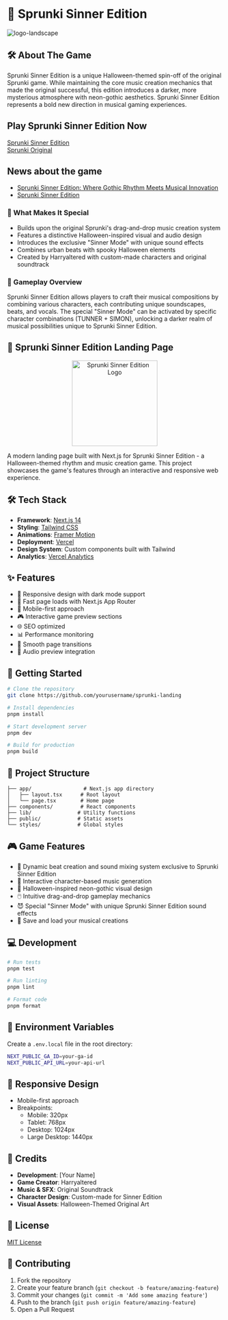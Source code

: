 # 🎵 Sprunki Sinner Edition
![logo-landscape](https://github.com/user-attachments/assets/51232bb5-2d2f-4e7c-8607-d1f44782d7b4)

## 🛠 About The Game

Sprunki Sinner Edition is a unique Halloween-themed spin-off of the original Sprunki game. While maintaining the core music creation mechanics that made the original successful, this edition introduces a darker, more mysterious atmosphere with neon-gothic aesthetics. Sprunki Sinner Edition represents a bold new direction in musical gaming experiences.

## Play Sprunki Sinner Edition Now
[Sprunki Sinner Edition](https://sprunki-incredibox.org/game/sprunki-sinner-edition)  
[Sprunki Original](https://sprunki-incredibox.org)  

## News about the game
- [Sprunki Sinner Edition: Where Gothic Rhythm Meets Musical Innovation](https://medium.com/@panyanyany/sprunki-sinner-edition-where-gothic-rhythm-meets-musical-innovation-02d8e747bdd2)
- [Sprunki Sinner Edition](https://thequiltshow.com/forum/block-of-the-month-bom/star-crazy-pieced-2010/900867-sprunki-sinner-edition)

### 🌟 What Makes It Special
- Builds upon the original Sprunki's drag-and-drop music creation system
- Features a distinctive Halloween-inspired visual and audio design
- Introduces the exclusive "Sinner Mode" with unique sound effects
- Combines urban beats with spooky Halloween elements
- Created by Harryaltered with custom-made characters and original soundtrack

### 🎵 Gameplay Overview
Sprunki Sinner Edition allows players to craft their musical compositions by combining various characters, each contributing unique soundscapes, beats, and vocals. The special "Sinner Mode" can be activated by specific character combinations (TUNNER + SIMON), unlocking a darker realm of musical possibilities unique to Sprunki Sinner Edition.

## 🎵 Sprunki Sinner Edition Landing Page

<p align="center">
  <img src="path/to/your/logo.png" alt="Sprunki Sinner Edition Logo" width="200"/>
</p>

A modern landing page built with Next.js for Sprunki Sinner Edition - a Halloween-themed rhythm and music creation game. This project showcases the game's features through an interactive and responsive web experience.

## 🛠️ Tech Stack

- **Framework**: [Next.js 14](https://nextjs.org/)
- **Styling**: [Tailwind CSS](https://tailwindcss.com/)
- **Animations**: [Framer Motion](https://www.framer.com/motion/)
- **Deployment**: [Vercel](https://vercel.com)
- **Design System**: Custom components built with Tailwind
- **Analytics**: [Vercel Analytics](https://vercel.com/analytics)

## ✨ Features

- 🎨 Responsive design with dark mode support
- 🚀 Fast page loads with Next.js App Router
- 📱 Mobile-first approach
- 🎮 Interactive game preview sections
- 🌐 SEO optimized
- 📊 Performance monitoring
- 🔄 Smooth page transitions
- 🎵 Audio preview integration

## 🚀 Getting Started

```bash
# Clone the repository
git clone https://github.com/yourusername/sprunki-landing

# Install dependencies
pnpm install

# Start development server
pnpm dev

# Build for production
pnpm build
```

## 📁 Project Structure

```
├── app/                 # Next.js app directory
│   ├── layout.tsx      # Root layout
│   └── page.tsx        # Home page
├── components/         # React components
├── lib/               # Utility functions
├── public/            # Static assets
└── styles/            # Global styles
```

## 🎮 Game Features

- 🎼 Dynamic beat creation and sound mixing system exclusive to Sprunki Sinner Edition
- 👻 Interactive character-based music generation
- 🎃 Halloween-inspired neon-gothic visual design
- 🖱️ Intuitive drag-and-drop gameplay mechanics
- 😈 Special "Sinner Mode" with unique Sprunki Sinner Edition sound effects
- 💾 Save and load your musical creations

## 💻 Development

```bash
# Run tests
pnpm test

# Run linting
pnpm lint

# Format code
pnpm format
```

## 🔧 Environment Variables

Create a `.env.local` file in the root directory:

```bash
NEXT_PUBLIC_GA_ID=your-ga-id
NEXT_PUBLIC_API_URL=your-api-url
```

## 📱 Responsive Design

- Mobile-first approach
- Breakpoints:
  - Mobile: 320px
  - Tablet: 768px
  - Desktop: 1024px
  - Large Desktop: 1440px

## 🎨 Credits

- **Development**: [Your Name]
- **Game Creator**: Harryaltered
- **Music & SFX**: Original Soundtrack
- **Character Design**: Custom-made for Sinner Edition
- **Visual Assets**: Halloween-Themed Original Art

## 📝 License

[MIT License](LICENSE)

## 🤝 Contributing

1. Fork the repository
2. Create your feature branch (`git checkout -b feature/amazing-feature`)
3. Commit your changes (`git commit -m 'Add some amazing feature'`)
4. Push to the branch (`git push origin feature/amazing-feature`)
5. Open a Pull Request
